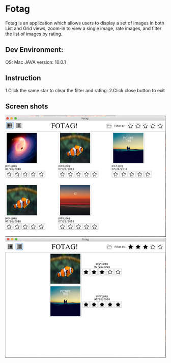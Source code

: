 # Fotag

Fotag is an application which allows users to display a set of images in both List and Grid views, zoom-in to view a single image, rate images, and filter the list of images by rating.

## Dev Environment:

OS: Mac 
JAVA version: 10.0.1

## Instruction

1.Click the same star to clear the filter and rating: 
2.Click close button to exit 

## Screen shots
![screenshot](fotag1.png)
![screenshot](fotag2.png)



